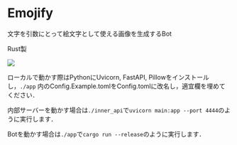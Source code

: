 # Emojify

文字を引数にとって絵文字として使える画像を生成するBot

Rust製

![](https://i.gyazo.com/971f91eb1f8b3b90364875f551a5f539.png)

ローカルで動かす際はPythonにUvicorn, FastAPI, Pillowをインストールし，`./app` 内のConfig.Example.tomlをConfig.tomlに改名し，適宜欄を埋めてください．

内部サーバーを動かす場合は`./inner_api`で`uvicorn main:app --port 4444`のように実行します．

Botを動かす場合は`./app`で`cargo run --release`のように実行します．
